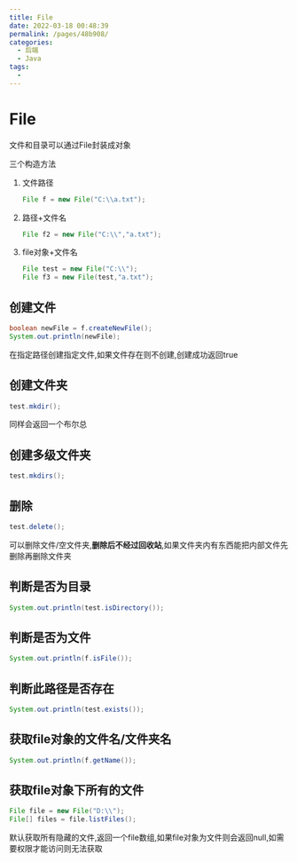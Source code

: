 ```yaml
---
title: File
date: 2022-03-18 00:48:39
permalink: /pages/48b908/
categories:
  - 后端
  - Java
tags:
  - 
---
```

# File

文件和目录可以通过File封装成对象

三个构造方法

1. 文件路径

   ```java
   File f = new File("C:\\a.txt");
   ```

2. 路径+文件名

   ```java
   File f2 = new File("C:\\","a.txt");
   ```

3. file对象+文件名

   ```java
   File test = new File("C:\\");
   File f3 = new File(test,"a.txt");
   ```

## 创建文件

```java
boolean newFile = f.createNewFile();
System.out.println(newFile);
```

在指定路径创建指定文件,如果文件存在则不创建,创建成功返回true

## 创建文件夹

```java
test.mkdir();
```

同样会返回一个布尔总

## 创建多级文件夹

```java
test.mkdirs();
```

## 删除

```java
test.delete();
```

可以删除文件/空文件夹,**删除后不经过回收站**,如果文件夹内有东西能把内部文件先删除再删除文件夹



## 判断是否为目录

```java
System.out.println(test.isDirectory());
```

## 判断是否为文件

```java
System.out.println(f.isFile());
```

## 判断此路径是否存在

```java
System.out.println(test.exists());
```

## 获取file对象的文件名/文件夹名

```java
System.out.println(f.getName());
```

## 获取file对象下所有的文件

```java
File file = new File("D:\\");
File[] files = file.listFiles();
```

默认获取所有隐藏的文件,返回一个file数组,如果file对象为文件则会返回null,如需要权限才能访问则无法获取



